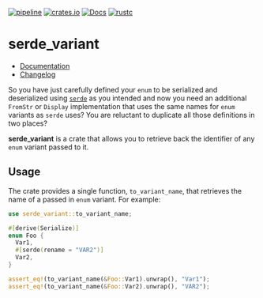 [![pipeline](https://github.com/d-e-s-o/serde_variant/actions/workflows/test.yml/badge.svg?branch=main)](https://github.com/d-e-s-o/serde_variant/actions/workflows/test.yml)
[![crates.io](https://img.shields.io/crates/v/serde_variant.svg)](https://crates.io/crates/serde_variant)
[![Docs](https://docs.rs/serde_variant/badge.svg)](https://docs.rs/serde_variant)
[![rustc](https://img.shields.io/badge/rustc-1.57+-blue.svg)](https://blog.rust-lang.org/2021/12/02/Rust-1.57.0.html)

serde_variant
=============

- [Documentation][docs-rs]
- [Changelog](CHANGELOG.md)

So you have just carefully defined your `enum` to be serialized and
deserialized using [`serde`][serde] as you intended and now you need an
additional `FromStr` or `Display` implementation that uses the same
names for `enum` variants as `serde` uses? You are reluctant to
duplicate all those definitions in two places?

**serde_variant** is a crate that allows you to retrieve back the
identifier of any `enum` variant passed to it.


Usage
-----

The crate provides a single function, `to_variant_name`, that retrieves
the name of a passed in `enum` variant. For example:
```rust
use serde_variant::to_variant_name;

#[derive(Serialize)]
enum Foo {
  Var1,
  #[serde(rename = "VAR2")]
  Var2,
}

assert_eq!(to_variant_name(&Foo::Var1).unwrap(), "Var1");
assert_eq!(to_variant_name(&Foo::Var2).unwrap(), "VAR2");
```

[docs-rs]: https://docs.rs/crate/serde_variant
[serde]: https://crates.io/crates/serde
